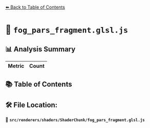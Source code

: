 [⬅️ Back to Table of Contents](../../../../index.md)

# 📄 `fog_pars_fragment.glsl.js`

## 📊 Analysis Summary

| Metric | Count |
|--------|-------|

## 📚 Table of Contents


## 🛠️ File Location:
📂 **`src/renderers/shaders/ShaderChunk/fog_pars_fragment.glsl.js`**
